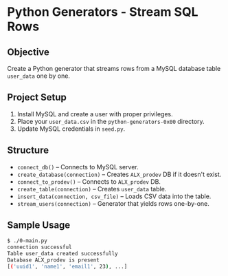 # Python Generators - Stream SQL Rows

## Objective

Create a Python generator that streams rows from a MySQL database table `user_data` one by one.

## Project Setup

1. Install MySQL and create a user with proper privileges.
2. Place your `user_data.csv` in the `python-generators-0x00` directory.
3. Update MySQL credentials in `seed.py`.

## Structure

- `connect_db()` – Connects to MySQL server.
- `create_database(connection)` – Creates `ALX_prodev` DB if it doesn't exist.
- `connect_to_prodev()` – Connects to `ALX_prodev` DB.
- `create_table(connection)` – Creates `user_data` table.
- `insert_data(connection, csv_file)` – Loads CSV data into the table.
- `stream_users(connection)` – Generator that yields rows one-by-one.

## Sample Usage

```bash
$ ./0-main.py
connection successful
Table user_data created successfully
Database ALX_prodev is present
[('uuid1', 'name1', 'email1', 23), ...]
